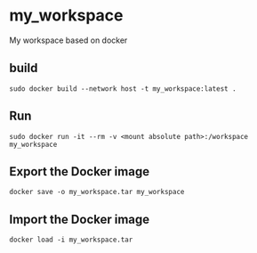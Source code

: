 # my_workspace
My workspace based on docker

## build
```
sudo docker build --network host -t my_workspace:latest .
```

## Run
```
sudo docker run -it --rm -v <mount absolute path>:/workspace my_workspace
```

## Export the Docker image
```
docker save -o my_workspace.tar my_workspace
```

## Import the Docker image
```
docker load -i my_workspace.tar
```
